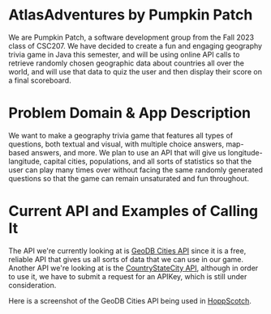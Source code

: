 # AtlasAdventures by Pumpkin Patch

We are Pumpkin Patch, a software development group from the Fall 2023 class of CSC207. We have decided to create a fun and engaging geography trivia game in Java this semester, and will be using online API calls to retrieve randomly chosen geographic data about countries all over the world, and will use that data to quiz the user and then display their score on a final scoreboard.

# Problem Domain & App Description
We want to make a geography trivia game that features all types of questions, both textual and visual, with multiple choice answers, map-based answers, and more. We plan to use an API that will give us longitude-langitude, capital cities, populations, and all sorts of statistics so that the user can play many times over without facing the same randomly generated questions so that the game can remain unsaturated and fun throughout. 

# Current API and Examples of Calling It
The API we're currently looking at is [GeoDB Cities API](http://geodb-cities-api.wirefreethought.com/) since it is a free, reliable API that gives us all sorts of data that we can use in our game. Another API we're looking at is the [CountryStateCity API](https://countrystatecity.in/), although in order to use it, we have to submit a request for an APIKey, which is still under consideration.

Here is a screenshot of the GeoDB Cities API being used in [HoppScotch](https://hoppscotch.io/).


